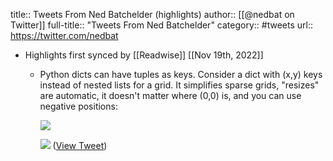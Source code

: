 title:: Tweets From Ned Batchelder (highlights)
author:: [[@nedbat on Twitter]]
full-title:: "Tweets From Ned Batchelder"
category:: #tweets
url:: https://twitter.com/nedbat

- Highlights first synced by [[Readwise]] [[Nov 19th, 2022]]
	- Python dicts can have tuples as keys. Consider a dict with (x,y) keys instead of nested lists for a grid.  It simplifies sparse grids, "resizes" are automatic, it doesn't matter where (0,0) is, and you can use negative positions: 
	  
	  ![](https://pbs.twimg.com/media/FSEgE9kXEAEue8R.jpg) 
	  
	  ![](https://pbs.twimg.com/media/FSEhrfVWQAAClsq.jpg) ([View Tweet](https://twitter.com/nedbat/status/1522543448376623104))